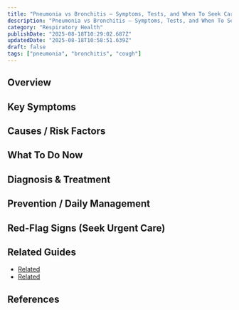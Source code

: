 ```yaml
---
title: "Pneumonia vs Bronchitis — Symptoms, Tests, and When To Seek Care"
description: "Pneumonia vs Bronchitis — Symptoms, Tests, and When To Seek Care — practical, plain-language guidance."
category: "Respiratory Health"
publishDate: "2025-08-18T10:29:02.687Z"
updatedDate: "2025-08-18T10:58:51.639Z"
draft: false
tags: ["pneumonia", "bronchitis", "cough"]
---
```


## Overview

## Key Symptoms

## Causes / Risk Factors

## What To Do Now

## Diagnosis & Treatment

## Prevention / Daily Management

## Red-Flag Signs (Seek Urgent Care)

## Related Guides
- [Related](/guides/flu-vs-common-cold-how-to-tell-the-difference/)
- [Related](/guides/when-a-fever-becomes-dangerous-adults-vs-children/)

## References

